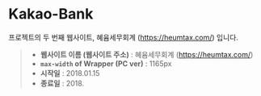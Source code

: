 # Kakao-Bank

프로젝트의 두 번째 웹사이트, 혜윰세무회계 (https://heumtax.com/) 입니다.

>- **웹사이트 이름 (웹사이트 주소)** : 혜윰세무회계 (https://heumtax.com/)
>- **`max-width` of Wrapper (PC ver)** : 1165px
>- **시작일** : 2018.01.15
>- **종료일** : 2018.

